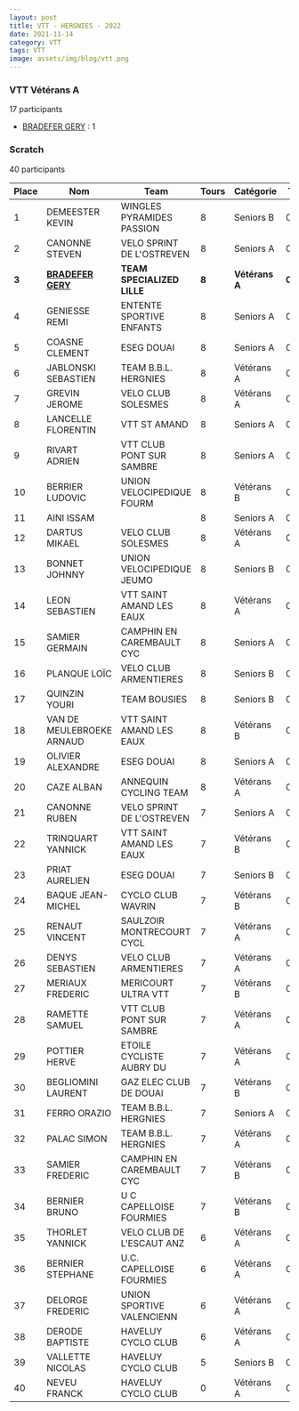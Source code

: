 ```yaml
---
layout: post
title: VTT - HERGNIES - 2022
date: 2021-11-14
category: VTT
tags: VTT
image: assets/img/blog/vtt.png
---
```


### VTT Vétérans A
17 participants
- [BRADEFER GERY](https://teamspecializedlille.cc/coureurs/bradefergery) : 1

### Scratch
40 participants

| Place | Nom | Team | Tours | Catégorie | Temps |
|---|---|---|---|---|---|
| 1 | DEMEESTER KEVIN | WINGLES PYRAMIDES PASSION | 8 | Seniors B | 0:48:41 | 
| 2 | CANONNE STEVEN | VELO SPRINT DE L'OSTREVEN | 8 | Seniors A | 0:48:45 | 
| **3** | **[BRADEFER GERY](https://teamspecializedlille.cc/coureurs/bradefergery)** | **TEAM SPECIALIZED LILLE** | **8** | **Vétérans A** | **0:48:45** | 
| 4 | GENIESSE REMI | ENTENTE SPORTIVE ENFANTS  | 8 | Seniors A | 0:50:18 | 
| 5 | COASNE CLEMENT | ESEG DOUAI | 8 | Seniors A | 0:50:39 | 
| 6 | JABLONSKI SEBASTIEN | TEAM B.B.L. HERGNIES | 8 | Vétérans A | 0:50:54 | 
| 7 | GREVIN JEROME | VELO CLUB SOLESMES | 8 | Vétérans A | 0:51:1 | 
| 8 | LANCELLE FLORENTIN | VTT ST AMAND | 8 | Seniors A | 0:52:3 | 
| 9 | RIVART ADRIEN | VTT  CLUB PONT SUR SAMBRE | 8 | Seniors A | 0:52:39 | 
| 10 | BERRIER LUDOVIC | UNION VELOCIPEDIQUE FOURM | 8 | Vétérans B | 0:52:44 | 
| 11 | AINI ISSAM |  | 8 | Seniors A | 0:52:45 | 
| 12 | DARTUS MIKAEL | VELO CLUB SOLESMES | 8 | Vétérans A | 0:52:45 | 
| 13 | BONNET JOHNNY | UNION VELOCIPEDIQUE JEUMO | 8 | Seniors B | 0:53:34 | 
| 14 | LEON SEBASTIEN | VTT SAINT AMAND LES EAUX | 8 | Vétérans A | 0:53:34 | 
| 15 | SAMIER GERMAIN | CAMPHIN EN CAREMBAULT CYC | 8 | Seniors A | 0:53:44 | 
| 16 | PLANQUE LOÏC | VELO CLUB ARMENTIERES | 8 | Seniors B | 0:53:55 | 
| 17 | QUINZIN YOURI | TEAM BOUSIES | 8 | Seniors B | 0:54:39 | 
| 18 | VAN DE MEULEBROEKE ARNAUD | VTT SAINT AMAND LES EAUX | 8 | Vétérans B | 0:55:17 | 
| 19 | OLIVIER ALEXANDRE | ESEG DOUAI | 8 | Seniors A | 0:56:18 | 
| 20 | CAZE ALBAN | ANNEQUIN CYCLING TEAM | 8 | Vétérans A | 0:57:20 | 
| 21 | CANONNE RUBEN | VELO SPRINT DE L'OSTREVEN | 7 | Seniors A | 0:48:46 | 
| 22 | TRINQUART YANNICK | VTT SAINT AMAND LES EAUX | 7 | Vétérans B | 0:48:50 | 
| 23 | PRIAT AURELIEN | ESEG DOUAI | 7 | Seniors B | 0:48:56 | 
| 24 | BAQUE JEAN-MICHEL | CYCLO CLUB WAVRIN | 7 | Vétérans B | 0:49:9 | 
| 25 | RENAUT VINCENT | SAULZOIR MONTRECOURT CYCL | 7 | Vétérans A | 0:51:0 | 
| 26 | DENYS SEBASTIEN | VELO CLUB ARMENTIERES | 7 | Vétérans A | 0:51:6 | 
| 27 | MERIAUX FREDERIC | MERICOURT ULTRA VTT | 7 | Vétérans B | 0:51:8 | 
| 28 | RAMETTE SAMUEL | VTT  CLUB PONT SUR SAMBRE | 7 | Vétérans A | 0:51:18 | 
| 29 | POTTIER HERVE | ETOILE CYCLISTE AUBRY DU  | 7 | Vétérans A | 0:51:48 | 
| 30 | BEGLIOMINI LAURENT | GAZ ELEC CLUB DE DOUAI | 7 | Vétérans B | 0:54:27 | 
| 31 | FERRO ORAZIO | TEAM B.B.L. HERGNIES | 7 | Seniors A | 0:54:46 | 
| 32 | PALAC SIMON | TEAM B.B.L. HERGNIES | 7 | Vétérans A | 0:54:53 | 
| 33 | SAMIER FREDERIC | CAMPHIN EN CAREMBAULT CYC | 7 | Vétérans B | 0:56:0 | 
| 34 | BERNIER BRUNO | U C CAPELLOISE FOURMIES | 7 | Vétérans B | 0:56:33 | 
| 35 | THORLET YANNICK | VELO CLUB DE L'ESCAUT ANZ | 6 | Vétérans A | 0:48:46 | 
| 36 | BERNIER STEPHANE | U.C. CAPELLOISE FOURMIES | 6 | Vétérans A | 0:52:9 | 
| 37 | DELORGE FREDERIC | UNION SPORTIVE VALENCIENN | 6 | Vétérans A | 0:52:19 | 
| 38 | DERODE BAPTISTE | HAVELUY CYCLO CLUB | 6 | Vétérans A | 0:56:6 | 
| 39 | VALLETTE NICOLAS | HAVELUY CYCLO CLUB | 5 | Seniors B | 0:51:42 | 
| 40 | NEVEU FRANCK | HAVELUY CYCLO CLUB | 0 | Vétérans A | 0:38:53 | 
